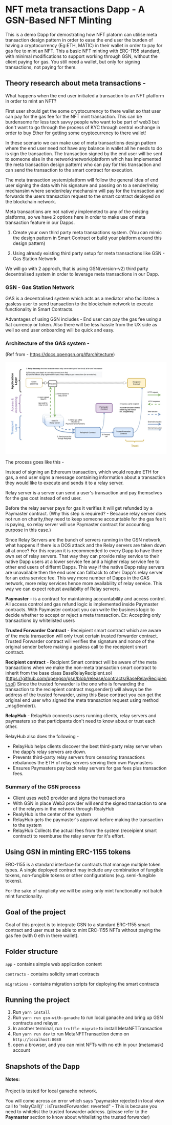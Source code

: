 # NFT meta transactions Dapp - A GSN-Based NFT Minting

This is a demo Dapp for demostrating how NFT platorm can utilise meta transaction design pattern in order to ease the end user the burden of having a cryptocurrency (Eg:ETH, MATIC) in their wallet in order to pay for gas fee to mint an NFT.
This a basic NFT minting with ERC-1155 standard, with minimal modifications to support working through GSN, without the client paying for gas.
You still need a wallet, but only for signing transactions, not paying for them.

## Theory research about meta transactions -

What happens when the end user initiated a transaction to an NFT platform in order to mint an NFT? 

First user should get the some cryptocurrency to there wallet so that user can pay for the gas fee for the NFT mint transaction. This can be burdensome for less tech savvy people who want to be part of web3 but don't want to go through the process of KYC through central exchange in order to buy Ether for getting some cryptocurrency to there wallet! 

In these scenario we can make use of meta transactions design pattern where the end user need not have any balance in wallet all he needs to do is sign the transaction. The transaction signed by the end user will be sent to someone else in the network(network/platform which has implemented the meta transaction design pattern) who can pay for this transaction and can send the transaction to the smart contract for execution. 

The meta transaction system/platform will follow the general idea of end user signing the data with his signature and passing on to a sender/relay mechansim where sender/relay mechansim will pay for the transaction and forwards the users transaction request to the smart contract deployed on the blockchain network.

Meta transactions are not natively implemeted to any of the existing platforms, so we have 2 options here in order to make use of meta transaction feature in our Dapps.

1. Create your own third party meta transactions system. (You can mimic the design pattern in Smart Contract or build your platform around this design pattern)

2. Using already existing third party setup for meta transactions like GSN - Gas Station Network

We will go with 2 approch, that is using GSN(version-v2) third party decentralised system in order to leverage meta transactions in our Dapp.

### GSN - Gas Station Network

GAS is a decentralised system which acts as a mediator who facilitates a gasless user to send transaction to the blockchain network to execute functionality in Smart Contracts. 

Advantages of using GSN includes - End user can pay the gas fee using a fiat currency or token. Also there will be less hassle from the UX side as well so end user onboarding will be quick and easy.

### Architecture of the GAS system -
(Ref from - https://docs.opengsn.org/#architecture)

![Architecture](./md-images/architecture.jpg)

The process goes like this -

Instead of signing an Ethereum transaction, which would require ETH for gas, a end user signs a message containing information about a transaction they would like to execute and sends it to a relay server. 

Relay server is a server can send a user's transaction and pay themselves for the gas cost instead of end user.

Before the relay server pays for gas it verifies it will get refunded by a Paymaster contract. (Why this step is required? - Because relay server does not run on charity,they need to keep someone accountable for the gas fee it is paying, so relay server will use Paymaster contract for accounting purpose in this case.)

Since Relay Servers are the bunch of servers running in the GSN network, what happens if there is a DOS attack and the Relay servers are taken down all at once?
For this reason it is recommended to every Dapp to have there own set of relay servers. That way they can provide relay service to their native Dapp users at a lower service fee and a higher relay service fee to other end users of differnt Dapps. This way if the native Dapp relay servers are unavailable then the end user can fallback to other Dapp's relay server for an extra service fee. This way more number of Dapps in the GAS network, more relay services hence more availability of relay service. This way we can expect robust availabilty of Relay servers.

**Paymaster** - is a contract for maintaining accountability and access control.
All access control and gas refund logic is implemented inside Paymaster contracts. With Paymaster contract you can write the business logic to decide whether to accept or reject a meta transaction. 
Ex: Accepting only transactions by whitelisted users

**Trusted Forwarder Contract** -
Receipient smart contract which are aware of the meta transaction will only trust certain trusted forwarder contract. Trusted Forwarder contract will verifies the signature and nonce of the original sender before making a gasless call to the receipient smart contract.

**Recipient contract** -
Recipient Smart contract will be aware of the meta transactions when we make the non-meta transaction smart contract to inherit from the base class BaseRelayRecipient.sol (https://github.com/opengsn/gsn/blob/release/contracts/BaseRelayRecipient.sol)
Since the trusted forwarder is the one who is forwarding the transaction to the reciepient contract msg.sender() will always be the address of the trusted forwarder, using this Base contract you can get the original end user who signed the meta transaction request using method _msgSender().

**RelayHub** -
RelayHub connects users running clients, relay servers and paymasters so that participants don't need to know about or trust each other.

RelayHub also does the following -
-   RelayHub helps clients discover the best third-party relay server when the dapp's relay servers are down.
-   Prevents third-party relay servers from censoring transactions
rebalances the ETH of relay servers serving their own Paymasters
-   Ensures Paymasters pay back relay servers for gas fees plus transaction fees.

### Summary of the GSN process
-   Client uses web3 provider and signs the transactions
-   With GSN in place Web3 provider will send the signed transaction to one of the relayers in the network through RealyHub
-   RealyHub is the center of the system
-   RelayHub gets the paymaster's approval before making the transaction to the system
-   RelayHub Collects the actual fees from the system (receipient smart contract) to reemburse the relay server for it's effort.

## Using GSN in minting ERC-1155 tokens
ERC-1155 is a standard interface for contracts that manage multiple token types. A single deployed contract may include any combination of fungible tokens, non-fungible tokens or other configurations (e.g. semi-fungible tokens).

For the sake of simplicity we will be using only mint functionality not batch mint functionality.

## Goal of the project
Goal of this project is to integrate GSN to a standard ERC-1155 smart contract and user must be able to mint ERC-1155 NFTs without paying the gas fee (with 0 eth in there wallet).

## Folder structure
`app` - contains simple web application content

`contracts` - contains solidity smart contracts

`migrations` - contains migration scripts for deploying the smart contracts

## Running the project

1. Run `yarn install `
2. Run `yarn run gsn-with-ganache` to run local ganache and bring up GSN contracts and relayer.
3. In another terminal, run `truffle migrate` to install MetaNFTTransaction
4. Run `yarn run dev` to run MetaNFTTransaction demo on `http://localhost:8080`
5. open a browser, and you can mint NFTs with no eth in your (metamask) account

## Snapshots of the Dapp


#### Notes:
Project is tested for local ganache network.

You will come across an error which says "paymaster rejected in local view call to 'relayCall()' : isTrustedForwarder: reverted" - This is because you need to whitelist the trusted forwarder address. (please refer to the **Paymaster** section to know about whitelisting the trusted forwarder)

